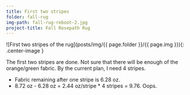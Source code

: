 ```yaml
---
title: First two stripes
folder: fall-rug
img-path: fall-rug-reboot-2.jpg
project-title: Fall Rosepath Rug
---	
```

![First two stripes of the rug](posts/img/{{ page.folder }}/{{ page.img }}){: .center-image }

The first two stripes are done. Not sure that there will be enough of the orange/green fabric. By the current plan, I need 4 stripes.

* Fabric remaining after one stripe is 6.28 oz.
* 8.72 oz - 6.28 oz = 2.44 oz/stripe * 4 stripes = 9.76. Oops.


	